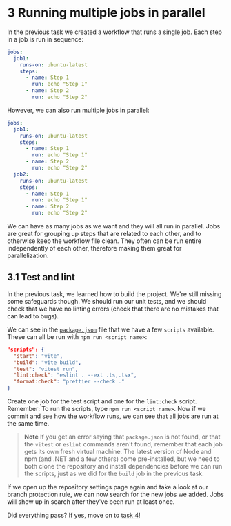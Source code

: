 # 3 Running multiple jobs in parallel

In the previous task we created a workflow that runs a single job.
Each step in a job is run in sequence:

```yaml
jobs:
  job1:
    runs-on: ubuntu-latest
    steps:
      - name: Step 1
        run: echo "Step 1"
      - name: Step 2
        run: echo "Step 2"
```

However, we can also run multiple jobs in parallel:

```yaml
jobs:
  job1:
    runs-on: ubuntu-latest
    steps:
      - name: Step 1
        run: echo "Step 1"
      - name: Step 2
        run: echo "Step 2"
  job2:
    runs-on: ubuntu-latest
    steps:
      - name: Step 1
        run: echo "Step 1"
      - name: Step 2
        run: echo "Step 2"
```

We can have as many jobs as we want and they will all run in parallel.
Jobs are great for grouping up steps that are related to each other, and to otherwise keep the workflow file clean.
They often can be run entire independently of each other, therefore making them great for parallelization.

## 3.1 Test and lint

In the previous task, we learned how to build the project.
We're still missing some safeguards though.
We should run our unit tests, and we should check that we have no linting errors (check that there are no mistakes that can lead to bugs).

We can see in the [`package.json`](../../package.json) file that we have a few `scripts` available.
These can all be run with `npm run <script name>`:

```json
"scripts": {
  "start": "vite",
  "build": "vite build",
  "test": "vitest run",
  "lint:check": "eslint . --ext .ts,.tsx",
  "format:check": "prettier --check ."
}
```

Create one job for the test script and one for the `lint:check` script.
Remember: To run the scripts, type `npm run <script name>`.
Now if we commit and see how the workflow runs, we can see that all jobs are run at the same time.

> **Note**
> If you get an error saying that `package.json` is not found, or that the `vitest` or `eslint` commands aren't found, remember that each job gets its own fresh virtual machine.
> The latest version of Node and npm (and .NET and a few others) come pre-installed, but we need to both clone the repository and install dependencies before we can run the scripts, just as we did for the `build` job in the previous task.

If we open up the repository settings page again and take a look at our branch protection rule, we can now search for the new jobs we added.
Jobs will show up in search after they've been run at least once.

Did everything pass?
If yes, move on to [task 4](../4/README.md)!
